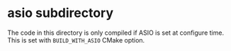 # asio subdirectory

The code in this directory is only compiled if ASIO is set at configure time. This is set with `BUILD_WITH_ASIO` CMake option.
